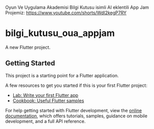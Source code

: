 Oyun Ve Uygulama Akademisi Bilgi Kutusu isimli AI eklentili App Jam Projemiz: https://www.youtube.com/shorts/WdI2kegP7RY
# bilgi_kutusu_oua_appjam

A new Flutter project.

## Getting Started

This project is a starting point for a Flutter application.

A few resources to get you started if this is your first Flutter project:

- [Lab: Write your first Flutter app](https://docs.flutter.dev/get-started/codelab)
- [Cookbook: Useful Flutter samples](https://docs.flutter.dev/cookbook)

For help getting started with Flutter development, view the
[online documentation](https://docs.flutter.dev/), which offers tutorials,
samples, guidance on mobile development, and a full API reference.
